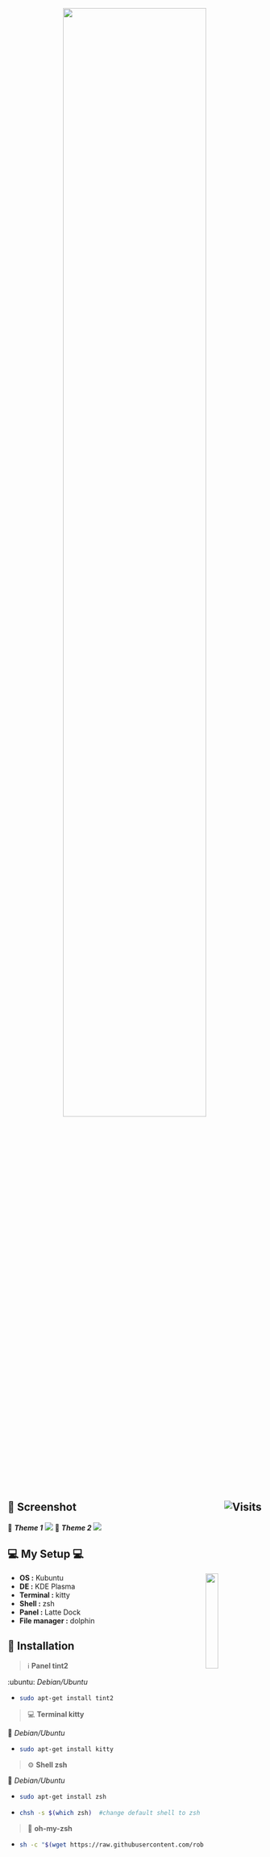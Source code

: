 <p align="center">
<a href="https://www.deviantart.com/13andi01/art/Render-Dotfiles-May-872758241" title="dotfiles may"><img src="https://images-wixmp-ed30a86b8c4ca887773594c2.wixmp.com/f/1e66b7e7-6690-440a-a71b-826e8081974a/defm8kh-9131f950-0f1b-4c47-818d-574047474c74.png/v1/fill/w_1234,h_648,strp/render_dotfiles_may_by_13andi01_defm8kh-pre.png?token=eyJ0eXAiOiJKV1QiLCJhbGciOiJIUzI1NiJ9.eyJzdWIiOiJ1cm46YXBwOiIsImlzcyI6InVybjphcHA6Iiwib2JqIjpbW3siaGVpZ2h0IjoiPD02NzIiLCJwYXRoIjoiXC9mXC8xZTY2YjdlNy02NjkwLTQ0MGEtYTcxYi04MjZlODA4MTk3NGFcL2RlZm04a2gtOTEzMWY5NTAtMGYxYi00YzQ3LTgxOGQtNTc0MDQ3NDc0Yzc0LnBuZyIsIndpZHRoIjoiPD0xMjgwIn1dXSwiYXVkIjpbInVybjpzZXJ2aWNlOmltYWdlLm9wZXJhdGlvbnMiXX0.e6BhLGnvlLpS6g99Nw06PI17pG0N-OeU81L9OSjWKFo" width="75%"></a>
</p>

## :art: Screenshot <img alt="Visits" src="https://badges.pufler.dev/visits/13atm01/dotfiles-may?style=flat-square&label=&color=71c1f2&success&logo=GitHub&logoColor=white&labelColor=373e4d" align="right"/> 

:link: ***Theme 1*** <a href="https://www.deviantart.com/13andi01/art/My-Desktop-EL-DIVER-May-1-872769797" title="El Diver - May"><img src="https://images-wixmp-ed30a86b8c4ca887773594c2.wixmp.com/f/1e66b7e7-6690-440a-a71b-826e8081974a/defmhhh-bb0cebd0-30a5-4a4e-8580-469b5c1cd8a0.png/v1/fill/w_1192,h_670,q_70,strp/my_desktop_el_diver_may__1__by_13andi01_defmhhh-pre.jpg?token=eyJ0eXAiOiJKV1QiLCJhbGciOiJIUzI1NiJ9.eyJzdWIiOiJ1cm46YXBwOiIsImlzcyI6InVybjphcHA6Iiwib2JqIjpbW3siaGVpZ2h0IjoiPD03NjgiLCJwYXRoIjoiXC9mXC8xZTY2YjdlNy02NjkwLTQ0MGEtYTcxYi04MjZlODA4MTk3NGFcL2RlZm1oaGgtYmIwY2ViZDAtMzBhNS00YTRlLTg1ODAtNDY5YjVjMWNkOGEwLnBuZyIsIndpZHRoIjoiPD0xMzY2In1dXSwiYXVkIjpbInVybjpzZXJ2aWNlOmltYWdlLm9wZXJhdGlvbnMiXX0.5-VTJIqxKl_7jO5MPK-ghbvJtN66tQpI3eTQtPmuKnc"></a>
:link: ***Theme 2*** <a href="https://www.deviantart.com/13andi01/art/My-Desktop-EL-DIVER-May-2-872771885" title="El Diver - May"><img src="https://images-wixmp-ed30a86b8c4ca887773594c2.wixmp.com/f/1e66b7e7-6690-440a-a71b-826e8081974a/defmj3h-50d00d3a-5996-4203-9fae-3d036a2d7460.png/v1/fill/w_1192,h_670,q_70,strp/my_desktop_el_diver_may__2__by_13andi01_defmj3h-pre.jpg?token=eyJ0eXAiOiJKV1QiLCJhbGciOiJIUzI1NiJ9.eyJzdWIiOiJ1cm46YXBwOiIsImlzcyI6InVybjphcHA6Iiwib2JqIjpbW3siaGVpZ2h0IjoiPD03NjgiLCJwYXRoIjoiXC9mXC8xZTY2YjdlNy02NjkwLTQ0MGEtYTcxYi04MjZlODA4MTk3NGFcL2RlZm1qM2gtNTBkMDBkM2EtNTk5Ni00MjAzLTlmYWUtM2QwMzZhMmQ3NDYwLnBuZyIsIndpZHRoIjoiPD0xMzY2In1dXSwiYXVkIjpbInVybjpzZXJ2aWNlOmltYWdlLm9wZXJhdGlvbnMiXX0.aTCnoLcgEqJbpFfcI0XOcMAd0UL25R80BLI1lZOB8wU"></a>
  
## :computer: My Setup :computer:

<a href="https://ibb.co/M80jf5h"><img src="https://i.ibb.co/5YHzkx9/May.png" width="22%" align="right"></a>

- **OS :** Kubuntu
- **DE :** KDE Plasma
- **Terminal :** kitty
- **Shell :** zsh
- **Panel :** Latte Dock
- **File manager :** dolphin


## :wrench: Installation

> :information_source: **Panel tint2**

:ubuntu: *Debian/Ubuntu*

- ```bash
  sudo apt-get install tint2
  ```
  
> :computer: **Terminal kitty**

:penguin: *Debian/Ubuntu*

- ```bash
  sudo apt-get install kitty
  ```

> :gear: **Shell zsh**
 
:penguin: *Debian/Ubuntu*

- ```bash
  sudo apt-get install zsh
  ```
- ```bash
  chsh -s $(which zsh)  #change default shell to zsh
  ```

> :page_with_curl: **oh-my-zsh**

- ```bash
  sh -c "$(wget https://raw.githubusercontent.com/robbyrussell/oh-my-zsh/master/tools/install.sh -O -)"
  ```
